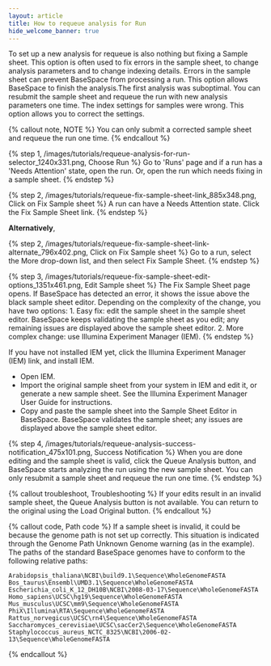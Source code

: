 ```yaml
---
layout: article
title: How to requeue analysis for Run 
hide_welcome_banner: true
---
```


To set up a new analysis for requeue is also nothing but fixing a Sample sheet. This option is often used to fix errors in the sample sheet, to change analysis parameters and to change indexing details. Errors in the sample sheet can prevent BaseSpace from processing a run. This option allows BaseSpace to finish the analysis.The first analysis was suboptimal. You can resubmit the sample sheet and requeue the run with new analysis parameters one time.	The index settings for samples were wrong. This option allows you to correct the settings.

{% callout note, NOTE %}
You can only submit a corrected sample sheet and requeue the run one time.
{% endcallout %}
<br />

{% step 1, /images/tutorials/requeue-analysis-for-run-selector_1240x331.png, Choose Run %}
Go to 'Runs' page and if a run has a 'Needs Attention' state, open the run. Or, open the run which needs fixing in a sample sheet.
{% endstep %}

{% step 2, /images/tutorials/requeue-fix-sample-sheet-link_885x348.png, Click on Fix Sample sheet %}
A run can have a Needs Attention state. Click the Fix Sample Sheet link.
{% endstep %}

**Alternatively**,

{% step 2, /images/tutorials/requeue-fix-sample-sheet-link-alternate_796x402.png, Click on Fix Sample sheet %}
Go to a run, select the More drop-down list, and then select Fix Sample Sheet.
{% endstep %}

{% step 3, /images/tutorials/requeue-fix-sample-sheet-edit-options_1351x461.png, Edit Sample sheet %}
The Fix Sample Sheet page opens. If BaseSpace has detected an error, it shows the issue above the black sample sheet editor. Depending on the complexity of the change, you have two options:
	1. Easy fix: edit the sample sheet in the sample sheet editor. BaseSpace keeps validating the sample sheet as you edit; any remaining issues are displayed above the sample sheet editor.
	2. More complex change: use Illumina Experiment Manager (IEM).
{% endstep %}

If you have not installed IEM yet, click the Illumina Experiment Manager (IEM) link, and install IEM.

- Open IEM.
- Import the original sample sheet from your system in IEM and edit it, or generate a new sample sheet. See the Illumina Experiment Manager User Guide for instructions.
- Copy and paste the sample sheet into the Sample Sheet Editor in BaseSpace.
BaseSpace validates the sample sheet; any issues are displayed above the sample sheet editor.

{% step 4, /images/tutorials/requeue-analysis-success-notification_475x101.png, Success Notification %}
When you are done editing and the sample sheet is valid, click the Queue Analysis button, and BaseSpace starts analyzing the run using the new sample sheet. You can only resubmit a sample sheet and requeue the run one time.
{% endstep %}

{% callout troubleshoot, Troubleshooting %}
If your edits result in an invalid sample sheet, the Queue Analysis button is not available. You can return to the original using the Load Original button.
{% endcallout %}

{% callout code, Path code %}
If a sample sheet is invalid, it could be because the genome path is not set up correctly. This situation is indicated through the Genome Path Unknown Genome warning (as in the example). The paths of the standard BaseSpace genomes have to conform to the following relative paths:

	Arabidopsis_thaliana\NCBI\build9.1\Sequence\WholeGenomeFASTA
	Bos_taurus\Ensembl\UMD3.1\Sequence\WholeGenomeFASTA
	Escherichia_coli_K_12_DH10B\NCBI\2008-03-17\Sequence\WholeGenomeFASTA
	Homo_sapiens\UCSC\hg19\Sequence\WholeGenomeFASTA
	Mus_musculus\UCSC\mm9\Sequence\WholeGenomeFASTA
	PhiX\Illumina\RTA\Sequence\WholeGenomeFASTA
	Rattus_norvegicus\UCSC\rn4\Sequence\WholeGenomeFASTA
	Saccharomyces_cerevisiae\UCSC\sacCer2\Sequence\WholeGenomeFASTA
	Staphylococcus_aureus_NCTC_8325\NCBI\2006-02-13\Sequence\WholeGenomeFASTA

{% endcallout %}